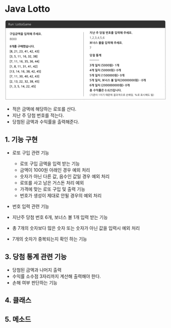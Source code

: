# Java Lotto
![lottoExample](./src/img/lottoExample.png)

- 적은 금액에 해당하는 로또를 산다.
- 지난 주 당첨 번호를 적는다.
- 당첨된 금액과 수익률을 출력해준다.

## 1. 기능 구현

- 로또 구입 관련 기능

    - 로또 구입 금액을 입력 받는 기능
    - 금액이 1000원 아래인 경우 예외 처리
    - 숫자가 아닌 다른 값, 음수인 값일 경우 예외 처리
    - 로또를 사고 남은 거스돈 처리 예외
    - 가격에 맞는 로또 구입 및 출력 기능
    - 번호가 생성이 제대로 안될 경우의 예외 처리

- 번호 입력 관련 기능

- 지난주 당첨 번호 6개, 보너스 볼 1개 입력 받는 기능
- 총 7개의 숫자보다 많은 숫자 또는 숫자가 아닌 값을 입력시 예외 처리
- 7개의 숫자가 중복되는지 확인 하는 기능

## 3. 당첨 통계 관련 기능

- 당첨된 금액과 나머지 출력
- 수익률 소수점 3자리까지 계산해 출력해야 한다.
- 손해 여부 판단하는 기능

## 4. 클래스

## 5. 메소드

